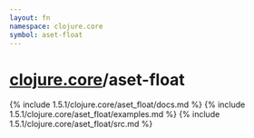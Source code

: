 ```yaml
---
layout: fn
namespace: clojure.core
symbol: aset-float
---
```


# [clojure.core](../)/aset-float

{% include 1.5.1/clojure.core/aset_float/docs.md %}
{% include 1.5.1/clojure.core/aset_float/examples.md %}
{% include 1.5.1/clojure.core/aset_float/src.md %}

